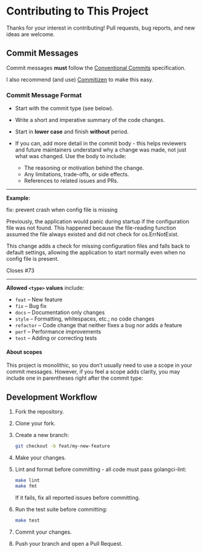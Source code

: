 # Contributing to This Project

Thanks for your interest in contributing!
Pull requests, bug reports, and new ideas are welcome.

## Commit Messages

Commit messages **must** follow the [Conventional Commits](https://www.conventionalcommits.org/) specification.

I also recommend (and use) [Commitizen](https://commitizen-tools.github.io/commitizen/) to make this easy.

### Commit Message Format

- Start with the commit type (see below).
- Write a short and imperative summary of the code changes.
- Start in **lower case** and finish **without** period.

- If you can, add more detail in the commit body - this helps reviewers and future maintainers understand why a change was made, not just what was changed.
  Use the body to include:
  - The reasoning or motivation behind the change.
  - Any limitations, trade-offs, or side effects.
  - References to related issues and PRs.

---

**Example:**

fix: prevent crash when config file is missing

Previously, the application would panic during startup if the
configuration file was not found. This happened because the
file-reading function assumed the file always existed and did not
check for os.ErrNotExist.

This change adds a check for missing configuration files and falls
back to default settings, allowing the application to start normally
even when no config file is present.

Closes #73

---

**Allowed `<type>` values** include:

- `feat` – New feature
- `fix` – Bug fix
- `docs` – Documentation only changes
- `style` – Formatting, whitespaces, etc.; no code changes
- `refactor` – Code change that neither fixes a bug nor adds a feature
- `perf` – Performance improvements
- `test` – Adding or correcting tests

#### About scopes

This project is monolithic, so you don’t usually need to use a scope in your commit messages.
However, if you feel a scope adds clarity, you may include one in parentheses right after the commit type:

## Development Workflow

1. Fork the repository.

2. Clone your fork.

3. Create a new branch:

    ```bash
    git checkout -b feat/my-new-feature
    ```

4. Make your changes.

5. Lint and format before committing - all code must pass golangci-lint:

    ```bash
    make lint
    make fmt
    ```

    If it fails, fix all reported issues before committing.

6. Run the test suite before committing:

    ```bash
    make test
    ```

7. Commit your changes.

8. Push your branch and open a Pull Request.
